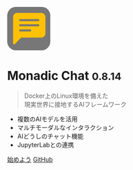 <img src="assets/images/favicon/favicon.png" width="100px" style="border-radius: 20%;
"/>

# Monadic Chat <small>0.8.14</small>

> Docker上のLinux環境を備えた<br />現実世界に接地するAIフレームワーク

- 複数のAIモデルを活用
- マルチモーダルなインタラクション
- AIどうしのチャット機能
- JupyterLabとの連携

[始めよう](#monadic-chat)
[GitHub](https://github.com/yohasebe/monadic-chat/)

